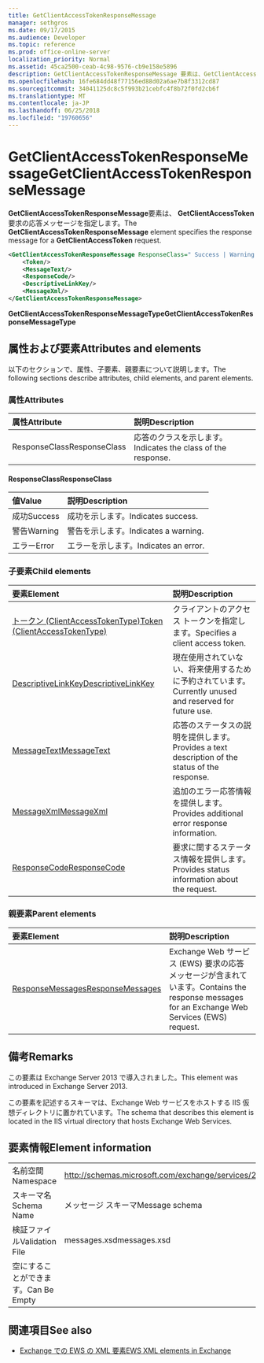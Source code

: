 ```yaml
---
title: GetClientAccessTokenResponseMessage
manager: sethgros
ms.date: 09/17/2015
ms.audience: Developer
ms.topic: reference
ms.prod: office-online-server
localization_priority: Normal
ms.assetid: 45ca2500-ceab-4c98-9576-cb9e158e5896
description: GetClientAccessTokenResponseMessage 要素は、GetClientAccessToken 要求の応答メッセージを指定します。
ms.openlocfilehash: 16fe684dd48f77156ed88d02a6ae7b8f3312cd87
ms.sourcegitcommit: 34041125dc8c5f993b21cebfc4f8b72f0fd2cb6f
ms.translationtype: MT
ms.contentlocale: ja-JP
ms.lasthandoff: 06/25/2018
ms.locfileid: "19760656"
---
```

# <a name="getclientaccesstokenresponsemessage"></a><span data-ttu-id="fa998-103">GetClientAccessTokenResponseMessage</span><span class="sxs-lookup"><span data-stu-id="fa998-103">GetClientAccessTokenResponseMessage</span></span>

<span data-ttu-id="fa998-104">**GetClientAccessTokenResponseMessage**要素は、 **GetClientAccessToken**要求の応答メッセージを指定します。</span><span class="sxs-lookup"><span data-stu-id="fa998-104">The **GetClientAccessTokenResponseMessage** element specifies the response message for a **GetClientAccessToken** request.</span></span> 
  
```XML
<GetClientAccessTokenResponseMessage ResponseClass=" Success | Warning | Error ">
    <Token/>
    <MessageText/>
    <ResponseCode/>
    <DescriptiveLinkKey/>
    <MessageXml/>
</GetClientAccessTokenResponseMessage>
```

 <span data-ttu-id="fa998-105">**GetClientAccessTokenResponseMessageType**</span><span class="sxs-lookup"><span data-stu-id="fa998-105">**GetClientAccessTokenResponseMessageType**</span></span>
## <a name="attributes-and-elements"></a><span data-ttu-id="fa998-106">属性および要素</span><span class="sxs-lookup"><span data-stu-id="fa998-106">Attributes and elements</span></span>

<span data-ttu-id="fa998-107">以下のセクションで、属性、子要素、親要素について説明します。</span><span class="sxs-lookup"><span data-stu-id="fa998-107">The following sections describe attributes, child elements, and parent elements.</span></span>
  
### <a name="attributes"></a><span data-ttu-id="fa998-108">属性</span><span class="sxs-lookup"><span data-stu-id="fa998-108">Attributes</span></span>

|<span data-ttu-id="fa998-109">**属性**</span><span class="sxs-lookup"><span data-stu-id="fa998-109">**Attribute**</span></span>|<span data-ttu-id="fa998-110">**説明**</span><span class="sxs-lookup"><span data-stu-id="fa998-110">**Description**</span></span>|
|:-----|:-----|
|<span data-ttu-id="fa998-111">ResponseClass</span><span class="sxs-lookup"><span data-stu-id="fa998-111">ResponseClass</span></span>  <br/> |<span data-ttu-id="fa998-112">応答のクラスを示します。</span><span class="sxs-lookup"><span data-stu-id="fa998-112">Indicates the class of the response.</span></span>  <br/> |
   
#### <a name="responseclass"></a><span data-ttu-id="fa998-113">ResponseClass</span><span class="sxs-lookup"><span data-stu-id="fa998-113">ResponseClass</span></span>

|<span data-ttu-id="fa998-114">**値**</span><span class="sxs-lookup"><span data-stu-id="fa998-114">**Value**</span></span>|<span data-ttu-id="fa998-115">**説明**</span><span class="sxs-lookup"><span data-stu-id="fa998-115">**Description**</span></span>|
|:-----|:-----|
|<span data-ttu-id="fa998-116">成功</span><span class="sxs-lookup"><span data-stu-id="fa998-116">Success</span></span>  <br/> |<span data-ttu-id="fa998-117">成功を示します。</span><span class="sxs-lookup"><span data-stu-id="fa998-117">Indicates success.</span></span>  <br/> |
|<span data-ttu-id="fa998-118">警告</span><span class="sxs-lookup"><span data-stu-id="fa998-118">Warning</span></span>  <br/> |<span data-ttu-id="fa998-119">警告を示します。</span><span class="sxs-lookup"><span data-stu-id="fa998-119">Indicates a warning.</span></span>  <br/> |
|<span data-ttu-id="fa998-120">エラー</span><span class="sxs-lookup"><span data-stu-id="fa998-120">Error</span></span>  <br/> |<span data-ttu-id="fa998-121">エラーを示します。</span><span class="sxs-lookup"><span data-stu-id="fa998-121">Indicates an error.</span></span>  <br/> |
   
### <a name="child-elements"></a><span data-ttu-id="fa998-122">子要素</span><span class="sxs-lookup"><span data-stu-id="fa998-122">Child elements</span></span>

|<span data-ttu-id="fa998-123">**要素**</span><span class="sxs-lookup"><span data-stu-id="fa998-123">**Element**</span></span>|<span data-ttu-id="fa998-124">**説明**</span><span class="sxs-lookup"><span data-stu-id="fa998-124">**Description**</span></span>|
|:-----|:-----|
|[<span data-ttu-id="fa998-125">トークン (ClientAccessTokenType)</span><span class="sxs-lookup"><span data-stu-id="fa998-125">Token (ClientAccessTokenType)</span></span>](token-clientaccesstokentype.md) <br/> |<span data-ttu-id="fa998-126">クライアントのアクセス トークンを指定します。</span><span class="sxs-lookup"><span data-stu-id="fa998-126">Specifies a client access token.</span></span>  <br/> |
|[<span data-ttu-id="fa998-127">DescriptiveLinkKey</span><span class="sxs-lookup"><span data-stu-id="fa998-127">DescriptiveLinkKey</span></span>](descriptivelinkkey.md) <br/> |<span data-ttu-id="fa998-128">現在使用されていない、将来使用するために予約されています。</span><span class="sxs-lookup"><span data-stu-id="fa998-128">Currently unused and reserved for future use.</span></span>  <br/> |
|[<span data-ttu-id="fa998-129">MessageText</span><span class="sxs-lookup"><span data-stu-id="fa998-129">MessageText</span></span>](messagetext.md) <br/> |<span data-ttu-id="fa998-130">応答のステータスの説明を提供します。</span><span class="sxs-lookup"><span data-stu-id="fa998-130">Provides a text description of the status of the response.</span></span>  <br/> |
|[<span data-ttu-id="fa998-131">MessageXml</span><span class="sxs-lookup"><span data-stu-id="fa998-131">MessageXml</span></span>](messagexml.md) <br/> |<span data-ttu-id="fa998-132">追加のエラー応答情報を提供します。</span><span class="sxs-lookup"><span data-stu-id="fa998-132">Provides additional error response information.</span></span>  <br/> |
|[<span data-ttu-id="fa998-133">ResponseCode</span><span class="sxs-lookup"><span data-stu-id="fa998-133">ResponseCode</span></span>](responsecode.md) <br/> |<span data-ttu-id="fa998-134">要求に関するステータス情報を提供します。</span><span class="sxs-lookup"><span data-stu-id="fa998-134">Provides status information about the request.</span></span>  <br/> |
   
### <a name="parent-elements"></a><span data-ttu-id="fa998-135">親要素</span><span class="sxs-lookup"><span data-stu-id="fa998-135">Parent elements</span></span>

|<span data-ttu-id="fa998-136">**要素**</span><span class="sxs-lookup"><span data-stu-id="fa998-136">**Element**</span></span>|<span data-ttu-id="fa998-137">**説明**</span><span class="sxs-lookup"><span data-stu-id="fa998-137">**Description**</span></span>|
|:-----|:-----|
|[<span data-ttu-id="fa998-138">ResponseMessages</span><span class="sxs-lookup"><span data-stu-id="fa998-138">ResponseMessages</span></span>](responsemessages.md) <br/> |<span data-ttu-id="fa998-139">Exchange Web サービス (EWS) 要求の応答メッセージが含まれています。</span><span class="sxs-lookup"><span data-stu-id="fa998-139">Contains the response messages for an Exchange Web Services (EWS) request.</span></span>  <br/> |
   
## <a name="remarks"></a><span data-ttu-id="fa998-140">備考</span><span class="sxs-lookup"><span data-stu-id="fa998-140">Remarks</span></span>

<span data-ttu-id="fa998-141">この要素は Exchange Server 2013 で導入されました。</span><span class="sxs-lookup"><span data-stu-id="fa998-141">This element was introduced in Exchange Server 2013.</span></span>
  
<span data-ttu-id="fa998-142">この要素を記述するスキーマは、Exchange Web サービスをホストする IIS 仮想ディレクトリに置かれています。</span><span class="sxs-lookup"><span data-stu-id="fa998-142">The schema that describes this element is located in the IIS virtual directory that hosts Exchange Web Services.</span></span>
  
## <a name="element-information"></a><span data-ttu-id="fa998-143">要素情報</span><span class="sxs-lookup"><span data-stu-id="fa998-143">Element information</span></span>

|||
|:-----|:-----|
|<span data-ttu-id="fa998-144">名前空間</span><span class="sxs-lookup"><span data-stu-id="fa998-144">Namespace</span></span>  <br/> |http://schemas.microsoft.com/exchange/services/2006/messages  <br/> |
|<span data-ttu-id="fa998-145">スキーマ名</span><span class="sxs-lookup"><span data-stu-id="fa998-145">Schema Name</span></span>  <br/> |<span data-ttu-id="fa998-146">メッセージ スキーマ</span><span class="sxs-lookup"><span data-stu-id="fa998-146">Message schema</span></span>  <br/> |
|<span data-ttu-id="fa998-147">検証ファイル</span><span class="sxs-lookup"><span data-stu-id="fa998-147">Validation File</span></span>  <br/> |<span data-ttu-id="fa998-148">messages.xsd</span><span class="sxs-lookup"><span data-stu-id="fa998-148">messages.xsd</span></span>  <br/> |
|<span data-ttu-id="fa998-149">空にすることができます。</span><span class="sxs-lookup"><span data-stu-id="fa998-149">Can Be Empty</span></span>  <br/> ||
   
## <a name="see-also"></a><span data-ttu-id="fa998-150">関連項目</span><span class="sxs-lookup"><span data-stu-id="fa998-150">See also</span></span>



- [<span data-ttu-id="fa998-151">Exchange での EWS の XML 要素</span><span class="sxs-lookup"><span data-stu-id="fa998-151">EWS XML elements in Exchange</span></span>](ews-xml-elements-in-exchange.md)

